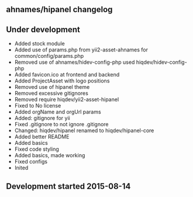 ahnames/hipanel changelog
-------------------------

## Under development

- Added stock module
- Added use of params.php from yii2-asset-ahnames for common/config/params.php
- Removed use of ahnames/hidev-config-php used hiqdev/hidev-config-php
- Added favicon.ico at frontend and backend
- Added ProjectAsset with logo positions
- Removed use of hipanel theme
- Removed excessive gitignores
- Removed require hiqdev/yii2-asset-hipanel
- Fixed to No license
- Added orgName and orgUrl params
- Added: gitignore for yii
- Fixed .gitignore to not ignore .gitignore
- Changed: hiqdev/hipanel renamed to hiqdev/hipanel-core
- Added better README
- Added basics
- Fixed code styling
- Added basics, made working
- Fixed configs
- Inited

## Development started 2015-08-14


